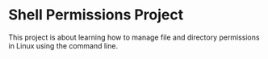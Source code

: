  # Shell Permissions Project

This project is about learning how to manage file and directory permissions in Linux using the command line.

